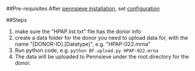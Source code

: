 ##Pre-requisites
After [pennsieve installation](https://docs.pennsieve.io/docs/the-pennsieve-agent), set [configuration](https://docs.pennsieve.io/docs/configuring-the-client-credentials)

##Steps
1. make sure the "HPAP.list.txt" file has the donor info
2. create a data folder for the donor you need to upload data for, with the name "[DONOR-ID].[Datatype]", e.g. "HPAP-022.mrna"
3. Run python code, e.g. `python BF.upload.py HPAP-022.mrna`
4. The data will be uploaded to Pennsieve under the root directory for the donor.
